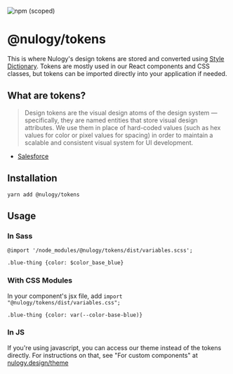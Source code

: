 ![npm (scoped)](https://img.shields.io/npm/v/@nulogy/tokens.svg?color=blue)

# @nulogy/tokens
This is where Nulogy's design tokens are stored and converted using [Style Dictionary](https://amzn.github.io/style-dictionary). Tokens are mostly used in our React components and CSS classes, but tokens can be imported directly into your application if needed. 

## What are tokens?
> Design tokens are the visual design atoms of the design system — specifically, they are named entities that store visual design attributes. We use them in place of hard-coded values (such as hex values for color or pixel values for spacing) in order to maintain a scalable and consistent visual system for UI development.
- [Salesforce](https://www.lightningdesignsystem.com/design-tokens/)

## Installation
`yarn add @nulogy/tokens`

## Usage 

### In Sass
`@import '/node_modules/@nulogy/tokens/dist/variables.scss';`

`.blue-thing {color: $color_base_blue}`

### With CSS Modules 

In your component's jsx file, add `import "@nulogy/tokens/dist/variables.css";`

`.blue-thing {color: var(--color-base-blue)}`

### In JS 
If you're using javascript, you can access our theme instead of the tokens directly. For instructions on that, see "For custom components" at [nulogy.design/theme](https://nulogy.design/theme/)
